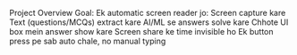 Project Overview
Goal: Ek automatic screen reader jo:
  Screen capture kare
  Text (questions/MCQs) extract kare
  AI/ML se answers solve kare
  Chhote UI box mein answer show kare
  Screen share ke time invisible ho
  Ek button press pe sab auto chale, no manual typing
